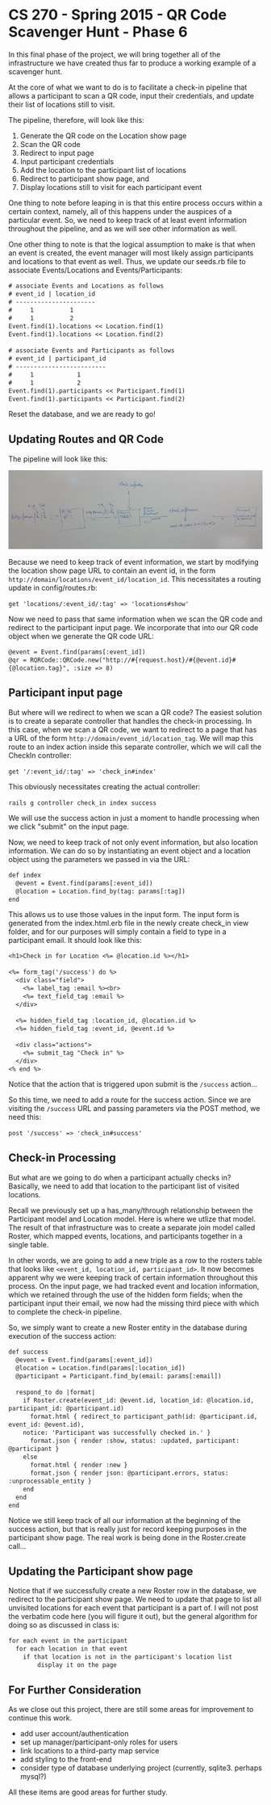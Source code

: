 # CS 270 - Spring 2015 - QR Code Scavenger Hunt - Phase 6

In this final phase of the project, we will bring together all of the
infrastructure we have created thus far to produce a working example of
a scavenger hunt.

At the core of what we want to do is to facilitate a check-in pipeline
that allows a participant to scan a QR code, input their credentials,
and update their list of locations still to visit.

The pipeline, therefore, will look like this:

1. Generate the QR code on the Location show page
2. Scan the QR code
3. Redirect to input page
4. Input participant credentials
5. Add the location to the participant list of locations
6. Redirect to participant show page, and
7. Display locations still to visit for each participant event

One thing to note before leaping in is that this entire process occurs
within a certain context, namely, all of this happens under the auspices
of a particular event.  So, we need to keep track of at least event
information throughout the pipeline, and as we will see other
information as well.

One other thing to note is that the logical assumption to make is that
when an event is created, the event manager will most likely assign
participants and locations to that event as well.  Thus, we update our
seeds.rb file to associate Events/Locations and Events/Participants:

```
# associate Events and Locations as follows
# event_id | location_id
# ----------------------
#     1          1
#     1          2
Event.find(1).locations << Location.find(1)
Event.find(1).locations << Location.find(2)

# associate Events and Participants as follows
# event_id | participant_id
# -------------------------
#     1            1
#     1            2
Event.find(1).participants << Participant.find(1)
Event.find(1).participants << Participant.find(2)
```

Reset the database, and we are ready to go!

## Updating Routes and QR Code

The pipeline will look like this:

![Check-in Pipeline](pipeline.jpg "Check-in Pipeline")

Because we need to keep track of event information, we start by
modifying the location show page URL to contain an event id, in the form
`http://domain/locations/event_id/location_id`.  This necessitates a
routing update in config/routes.rb:

`get 'locations/:event_id/:tag' => 'locations#show'`

Now we need to pass that same information when we scan the QR code and
redirect to the participant input page.  We incorporate that into our QR
code object when we generate the QR code URL:

```
@event = Event.find(params[:event_id])
@qr = RQRCode::QRCode.new("http://#{request.host}/#{@event.id}#{@location.tag}", :size => 8)
```

## Participant input page

But where will we redirect to when we scan a QR code?  The easiest
solution is to create a separate controller that handles the check-in
processing.  In this case, when we scan a QR code, we want to redirect
to a page that has a URL of the form
`http://domain/event_id/location_tag`.  We will map this route to an
index action inside this separate controller, which we will call the
CheckIn controller:

`get '/:event_id/:tag' => 'check_in#index'`

This obviously necessitates creating the actual controller:

`rails g controller check_in index success`

We will use the success action in just a moment to handle processing
when we click "submit" on the input page.

Now, we need to keep track of not only event information, but also
location information.  We can do so by instantiating an event object and
a location object using the parameters we passed in via the URL:

```
def index
  @event = Event.find(params[:event_id])
  @location = Location.find_by(tag: params[:tag])
end
```

This allows us to use those values in the input form.  The input form is
generated from the index.html.erb file in the newly create check_in view
folder, and for our purposes will simply contain a field to type in a
participant email.  It should look like this:

```
<h1>Check in for Location <%= @location.id %></h1>

<%= form_tag('/success') do %>
  <div class="field">
    <%= label_tag :email %><br>
    <%= text_field_tag :email %>
  </div>

  <%= hidden_field_tag :location_id, @location.id %>
  <%= hidden_field_tag :event_id, @event.id %>

  <div class="actions">
    <%= submit_tag "Check in" %>
  </div>
<% end %>
```

Notice that the action that is triggered upon submit is the `/success`
action...

So this time, we need to add a route for the success action.  Since we are
visiting the `/success` URL and passing parameters via the POST method,
we need this:

`post '/success' => 'check_in#success'`

## Check-in Processing

But what are we going to do when a participant actually checks in?
Basically, we need to add that location to the participant list of
visited locations.

Recall we previously set up a has_many/through relationship between the
Participant model and Location model.  Here is where we utlize that
model.  The result of that infrastructure was to create a separate join
model called Roster, which mapped events, locations, and participants
together in a single table.

In other words, we are going to add a new triple as a row to the rosters
table that looks like `<event_id, location_id, participant_id>`.  It now
becomes apparent why we were keeping track of certain information
throughout this process.  On the input page, we had tracked event and
location information, which we retained through the use of the hidden
form fields; when the participant input their email, we now had the
missing third piece with which to complete the check-in pipeline.

So, we simply want to create a new Roster entity in the database during
execution of the success action:

```
def success
  @event = Event.find(params[:event_id])
  @location = Location.find(params[:location_id])
  @participant = Participant.find_by(email: params[:email])

  respond_to do |format|
    if Roster.create(event_id: @event.id, location_id: @location.id, participant_id: @participant.id)
      format.html { redirect_to participant_path(id: @participant.id, event_id: @event.id), 
  	notice: 'Participant was successfully checked in.' }
      format.json { render :show, status: :updated, participant: @participant }
    else
      format.html { render :new }
      format.json { render json: @participant.errors, status: :unprocessable_entity }
    end
  end
end
```

Notice we still keep track of all our information at the beginning of
the success action, but that is really just for record keeping purposes
in the participant show page.  The real work is being done in the
Roster.create call...

## Updating the Participant show page

Notice that if we successfully create a new Roster row in the database,
we redirect to the participant show page.  We need to update that page
to list all unvisited locations for each event that participant is a
part of.  I will not post the verbatim code here (you will figure it
out), but the general algorithm for doing so as discussed in class is:

```
for each event in the participant
  for each location in that event
    if that location is not in the participant's location list
        display it on the page
```

## For Further Consideration

As we close out this project, there are still some areas for improvement to continue this work.

- add user account/authentication
- set up manager/participant-only roles for users
- link locations to a third-party map service
- add styling to the front-end
- consider type of database underlying project (currently, sqlite3. perhaps mysql?)

All these items are good areas for further study.
